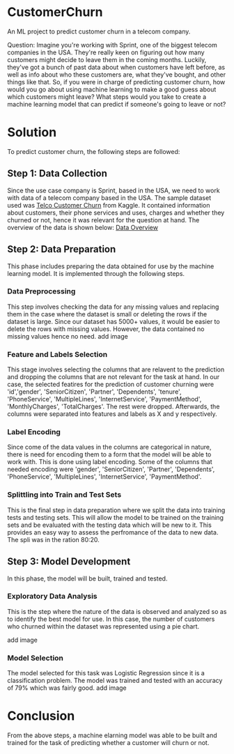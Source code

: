# CustomerChurn
An ML project to predict customer churn in a telecom company.

Question:  Imagine you're working with Sprint, one of the biggest telecom companies in the USA. They're really keen on figuring out how many customers might decide to leave them in the coming months. Luckily, they've got a bunch of past data about when customers have left before, as well as info about who these customers are, what they've bought, and other things like that. So, if you were in charge of predicting customer churn, how would you go about using machine learning to make a good guess about which customers might leave? What steps would you take to create a machine learning model that can predict if someone's going to leave or not?

# Solution
To predict customer churn, the following steps are followed:

## Step 1: Data Collection
Since the use case company is Sprint, based in the USA, we need to work with data of a telecom company based in the USA. The sample dataset used was [Telco Customer Churn](https://www.kaggle.com/datasets/blastchar/telco-customer-churn) from Kaggle. It contained information about customers, their phone services and uses, charges and whether they churned or not, hence it was relevant for the question at hand.
The overview of the data is shown below:
[Data Overview](/df1.png)

## Step 2: Data Preparation
This phase includes preparing the data obtained for use by the machine learning model. It is implemented through the following steps.

### Data Preprocessing
This step involves checking the data for any missing values and replacing them in the case where the dataset is small or deleting the rows if the dataset is large. Since our dataset has 5000+ values, it would be easier to delete the rows with missing values. However, the data contained no missing values hence no need.
add image

### Feature and Labels Selection
This stage involves selecting the columns that are relavent to the prediction and dropping the columns that are not relevant for the task at hand. In our case, the selected featires for the prediction of customer churning were 'id','gender', 'SeniorCitizen', 'Partner', 'Dependents', 'tenure', 'PhoneService', 'MultipleLines', 'InternetService', 'PaymentMethod', 'MonthlyCharges', 'TotalCharges'.  The rest were dropped.
Afterwards, the columns were separated into  features and labels as X and y respectively.

### Label Encoding
Since come of the data values in the columns are categorical in nature, there is need for encoding them to a form that the model will be able to work with. This is done using label encoding. Some of the columns that needed encoding were 'gender', 'SeniorCitizen', 'Partner', 'Dependents', 'PhoneService', 'MultipleLines', 'InternetService', 'PaymentMethod'.

### Splittling into Train and Test Sets
This is the final step in data preparation where we split the data into training tests and testing sets. This will allow the model to be trained on the training sets and be evaluated with the testing data which will be new to it. This provides an easy way to assess the perfromance of the data to new data. The spli was in the ration 80:20.

## Step 3: Model Development
In this phase, the model will be built, trained and tested.

### Exploratory Data Analysis
This is the step where the nature of the data is observed and analyzed so as to identify the best model for use. In this case, the number of customers who churned within the dataset was represented using a pie chart.

add image

### Model Selection
The model selected for this task was Logistic Regression since it is a classification problem.  The model was trained and tested with an accuracy of 79% which was fairly good.
add image

# Conclusion
From the above steps, a machine elarning model was able to be built and trained for the task of predicting whether a customer will churn or not. 




